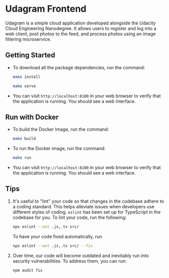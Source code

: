 # Udagram Frontend

Udagram is a simple cloud application developed alongside the Udacity Cloud Engineering Nanodegree. It allows users to register and log into a web client, post photos to the feed, and process photos using an image filtering microservice.

## Getting Started

- To download all the package dependencies, run the command:

  ```bash
  make install
  ```

  ```bash
  make serve
  ```

- You can visit `http://localhost:8100` in your web browser to verify that the application is running. You should see a web interface.

## Run with Docker

- To build the Docker Image, run the command:

  ```bash
  make build
  ```

- To run the Docker image, run the command:

  ```bash
  make run
  ```

- You can visit `http://localhost:8100` in your web browser to verify that the application is running. You should see a web interface.

## Tips

1. It's useful to "lint" your code so that changes in the codebase adhere to a coding standard. This helps alleviate issues when developers use different styles of coding. `eslint` has been set up for TypeScript in the codebase for you. To lint your code, run the following:

   ```bash
   npx eslint --ext .js,.ts src/
   ```

   To have your code fixed automatically, run

   ```bash
   npx eslint --ext .js,.ts src/ --fix
   ```

2. Over time, our code will become outdated and inevitably run into security vulnerabilities. To address them, you can run:

   ```bash
   npm audit fix
   ```
